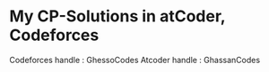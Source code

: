 # My CP-Solutions in atCoder, Codeforces
Codeforces handle : GhessoCodes
Atcoder handle : GhassanCodes
